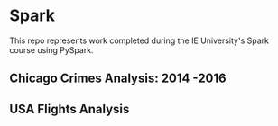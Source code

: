 # Spark

This repo represents work completed during the IE University's Spark course using PySpark.

## Chicago Crimes Analysis: 2014 -2016

## USA Flights Analysis

